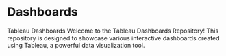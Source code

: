 # Dashboards
Tableau Dashboards
Welcome to the Tableau Dashboards Repository! This repository is designed to showcase various interactive dashboards created using Tableau, a powerful data visualization tool. 
